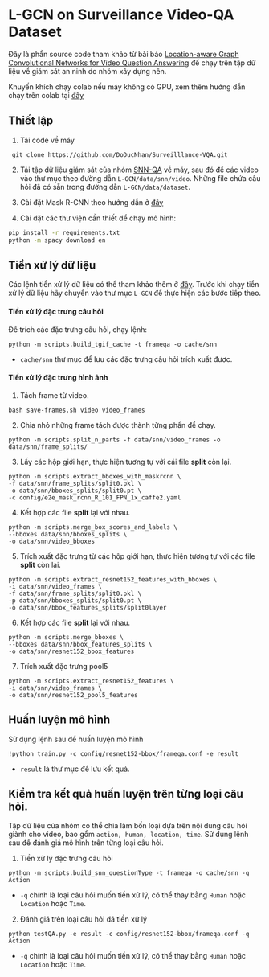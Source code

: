 # L-GCN on Surveillance Video-QA Dataset

Đây là phần source code tham khảo từ bài báo [Location-aware Graph Convolutional Networks for Video Question Answering](https://arxiv.org/abs/2008.09105) để chạy trên tập dữ liệu về giám sát an ninh do nhóm xây dựng nên.

Khuyến khích chạy colab nếu máy không có GPU, xem thêm hướng dẫn chạy trên colab tại [đây](https://colab.research.google.com/drive/1LCggpvJd6jQ9bm2VJ0EaEzplZYelLGYw?usp=sharing)

## Thiết lập
1. Tải code về máy
```
 git clone https://github.com/DoDucNhan/Surveilllance-VQA.git
```

2. Tải tập dữ liệu giám sát của nhóm [SNN-QA](https://drive.google.com/file/d/1MuEtb_FVnJFfZ33gPI0SLMcxUoXf50NF/view?usp=sharing) về máy, sau đó để các video vào thư mục theo đường dẫn `L-GCN/data/snn/video`. Những file chứa câu hỏi đã có sẵn trong đường dẫn `L-GCN/data/dataset`.

3. Cài đặt Mask R-CNN theo hướng dẫn ở [đây](https://github.com/facebookresearch/maskrcnn-benchmark/blob/master/INSTALL.md)

4. Cài đặt các thư viện cần thiết để chạy mô hình:
```bash
pip install -r requirements.txt
python -m spacy download en
```

## Tiền xử lý dữ liệu
Các lệnh tiền xử lý dữ liệu có thể tham khảo thêm ở [đây](https://github.com/SunDoge/L-GCN). Trước khi chạy tiền xử lý dữ liệu hãy chuyển vào thư mục `L-GCN` để thực hiện các bước tiếp theo.
#### Tiền xử lý đặc trưng câu hỏi
Để trích các đặc trưng câu hỏi, chạy lệnh:
```
python -m scripts.build_tgif_cache -t frameqa -o cache/snn
```
- `cache/snn` thư mục để lưu các đặc trưng câu hỏi trích xuất được.

#### Tiền xử lý đặc trưng hình ảnh
1. Tách frame từ video.
```
bash save-frames.sh video video_frames
```

2. Chia nhỏ những frame tách được thành từng phần để chạy.
```
python -m scripts.split_n_parts -f data/snn/video_frames -o data/snn/frame_splits/
```

3. Lấy các hộp giới hạn, thực hiện tương tự với cái file **split** còn lại.
```
python -m scripts.extract_bboxes_with_maskrcnn \
-f data/snn/frame_splits/split0.pkl \
-o data/snn/bboxes_splits/split0.pt \
-c config/e2e_mask_rcnn_R_101_FPN_1x_caffe2.yaml
```

4. Kết hợp các file **split** lại với nhau.
```
python -m scripts.merge_box_scores_and_labels \
--bboxes data/snn/bboxes_splits \
-o data/snn/video_bboxes
```

5. Trích xuất đặc trưng từ các hộp giới hạn, thực hiện tương tự với các file **split** còn lại.
```
python -m scripts.extract_resnet152_features_with_bboxes \
-i data/snn/video_frames \
-f data/snn/frame_splits/split0.pkl \
-p data/snn/bboxes_splits/split0.pt \
-o data/snn/bbox_features_splits/split0layer
```

6. Kết hợp các file **split** lại với nhau.
```
python -m scripts.merge_bboxes \
--bboxes data/snn/bbox_features_splits \
-o data/snn/resnet152_bbox_features
```

7. Trích xuất đặc trưng pool5
```
python -m scripts.extract_resnet152_features \
-i data/snn/video_frames \
-o data/snn/resnet152_pool5_features
```

## Huấn luyện mô hình
Sử dụng lệnh sau để huấn luyện mô hình
```
!python train.py -c config/resnet152-bbox/frameqa.conf -e result
```

- `result` là thư mục để lưu kết quả.

## Kiểm tra kết quả huấn luyện trên từng loại câu hỏi.
Tập dữ liệu của nhóm có thể chia làm bốn loại dựa trên nội dung câu hỏi giành cho video, bao gồm `action, human, location, time`. Sử dụng lệnh sau để đánh giá mô hình trên từng loại câu hỏi.
1. Tiền xử lý đặc trưng câu hỏi
```
python -m scripts.build_snn_questionType -t frameqa -o cache/snn -q Action
```

- `-q` chính là loại câu hỏi muốn tiền xử lý, có thể thay bằng `Human` hoặc `Location` hoặc `Time`.

2. Đánh giá trên loại câu hỏi đã tiền xử lý
```
python testQA.py -e result -c config/resnet152-bbox/frameqa.conf -q Action
```

- `-q` chính là loại câu hỏi muốn tiền xử lý, có thể thay bằng `Human` hoặc `Location` hoặc `Time`.

